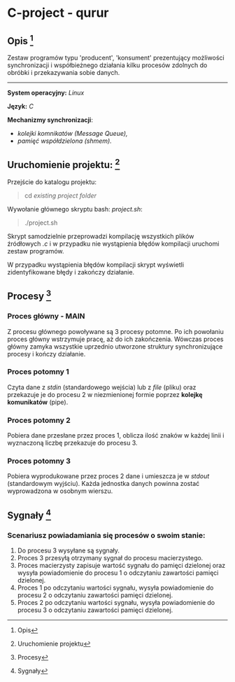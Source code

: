 # C-project - qurur


## Opis [^desc]
Zestaw programów typu 'producent', 'konsument' prezentujący
możliwości synchronizacji i współbieżnego działania kilku
procesów zdolnych do obróbki i przekazywania sobie danych.
___
**System operacyjny:** *Linux*

**Język:** *C*

**Mechanizmy synchronizacji**: 
  - *kolejki komnikatów (Message Queue),*
  - *pamięć współdzielona (shmem).*

## Uruchomienie projektu: [^run] 

Przejście do katalogu projektu:
> cd *existing project folder*

Wywołanie głównego skryptu bash: *project.sh*:
> ./project.sh

Skrypt samodzielnie przeprowadzi kompilację wszystkich
plików źródłowych *.c* i w przypadku nie wystąpienia
błędów kompilacji uruchomi zestaw programów.

W przypadku wystąpienia błędów kompilacji skrypt wyświetli
zidentyfikowane błędy i zakończy działanie.


## Procesy [^proc]

### Proces główny - MAIN
  Z procesu głównego powoływane są 3 procesy potomne.
  Po ich powołaniu proces główny wstrzymuje pracę, aż do 
  ich zakończenia. Wówczas proces główny zamyka wszystkie
  uprzednio utworzone struktury synchronizujące procesy
  i kończy działanie.

### Proces potomny 1
  Czyta dane z *stdin* (standardowego wejścia) lub z *file* (pliku) oraz przekazuje
  je do procesu 2 w niezmienionej formie poprzez **kolejkę komunikatów** (pipe).

### Proces potomny 2
  Pobiera dane przesłane przez proces 1, oblicza ilość znaków w każdej linii i wyznaczoną
  liczbę przekazuje do procesu 3.

### Proces potomny 3
  Pobiera wyprodukowane przez proces 2 dane i umieszcza je w *stdout* (standardowym wyjściu).
  Każda jednostka danych powinna zostać wyprowadzona w osobnym wierszu.


## Sygnały [^sig]

### Scenariusz powiadamiania się procesów o swoim stanie:
  1. Do procesu 3 wysyłane są sygnały. 
  2. Proces 3 przesyłą otrzymany sygnał do procesu macierzystego.
  3. Proces macierzysty zapisuje wartość sygnału do pamięci dzielonej
     oraz wysyła powiadomienie do procesu 1 o odczytaniu zawartości
     pamięci dzielonej.
  4. Proces 1 po odczytaniu wartości sygnału, wysyła powiadomienie
     do procesu 2 o odczytaniu zawartości pamięci dzielonej.
  5. Proces 2 po odczytaniu wartości sygnału, wysyła powiadomienie
     do procesu 3 o odczytaniu zawartości pamięci dzielonej.


[^desc]: Opis
[^run]: Uruchomienie projektu
[^proc]: Procesy
[^sig]: Sygnały
